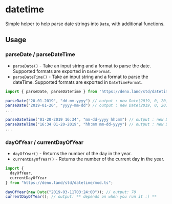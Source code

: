 # datetime

Simple helper to help parse date strings into `Date`, with additional functions.

## Usage

### parseDate / parseDateTime

- `parseDate()` - Take an input string and a format to parse the date. Supported
  formats are exported in `DateFormat`.
- `parseDateTime()` - Take an input string and a format to parse the dateTime.
  Supported formats are exported in `DateTimeFormat`.

```ts
import { parseDate, parseDateTime } from 'https://deno.land/std/datetime/mod.ts'

parseDate("20-01-2019", "dd-mm-yyyy") // output : new Date(2019, 0, 20)
parseDate("2019-01-20", "yyyy-mm-dd") // output : new Date(2019, 0, 20)
...

parseDateTime("01-20-2019 16:34", "mm-dd-yyyy hh:mm") // output : new Date(2019, 0, 20, 16, 34)
parseDateTime("16:34 01-20-2019", "hh:mm mm-dd-yyyy") // output : new Date(2019, 0, 20, 16, 34)
...
```

### dayOfYear / currentDayOfYear

- `dayOfYear()` - Returns the number of the day in the year.
- `currentDayOfYear()` - Returns the number of the current day in the year.

```ts
import {
  dayOfYear,
  currentDayOfYear
} from "https://deno.land/std/datetime/mod.ts";

dayOfYear(new Date("2019-03-11T03:24:00")); // output: 70
currentDayOfYear(); // output: ** depends on when you run it :) **
```
